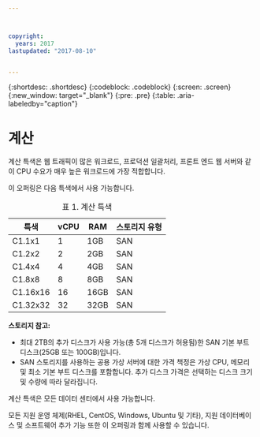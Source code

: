 ```yaml
---



copyright:
  years: 2017
lastupdated: "2017-08-10"


---
```


{:shortdesc: .shortdesc}
{:codeblock: .codeblock}
{:screen: .screen}
{:new_window: target="_blank"}
{:pre: .pre}
{:table: .aria-labeledby="caption"}

# 계산
계산 특색은 웹 트래픽이 많은 워크로드, 프로덕션 일괄처리, 프론트 엔드 웹 서버와 같이 CPU 수요가 매우 높은 워크로드에 가장 적합합니다. 

이 오퍼링은 다음 특색에서 사용 가능합니다. 

<table>
<CAPTION>표 1. 계산 특색</CAPTION>
<THEAD>
<TR>
<th>특색</th>
<th>vCPU</th>
<th>RAM</th>
<th>스토리지 유형</th>
</TR>
</THEAD>
<TBODY>
<tr>
<td>C1.1x1</td>
<td>1</td>
<td>1GB </td>
<td>SAN</td>
</tr>
<tr>
<td>C1.2x2</td>
<td>2</td>
<td>2GB</td>
<td>SAN</td>
</tr>
<tr>
<td>C1.4x4</td>
<td>4</td>
<td>4GB</td>
<td>SAN</td>
</tr>
<tr>
<td>C1.8x8</td>
<td>8</td>
<td>8GB</td>
<td>SAN</td>
</tr>
<tr>
<td>C1.16x16</td>
<td>16</td>
<td>16GB</td>
<td>SAN</td>
</tr>
<tr>
<td>C1.32x32</td>
<td>32</td>
<td>32GB</td>
<td>SAN</td>
</tr>
</TBODY>
</table>

**스토리지 참고:**
* 최대 2TB의 추가 디스크가 사용 가능(총 5개 디스크가 허용됨)한 SAN 기본 부트 디스크(25GB 또는 100GB)입니다.
* SAN 스토리지를 사용하는 공용 가상 서버에 대한 가격 책정은 가상 CPU, 메모리 및 최소 기본 부트 디스크를 포함합니다. 추가 디스크 가격은 선택하는 디스크 크기 및 수량에 따라 달라집니다.   

계산 특색은 모든 데이터 센터에서 사용 가능합니다. 

모든 지원 운영 체제(RHEL, CentOS, Windows, Ubuntu 및 기타), 지원 데이터베이스 및 소프트웨어 추가 기능 또한 이 오퍼링과 함께 사용할 수 있습니다.   

